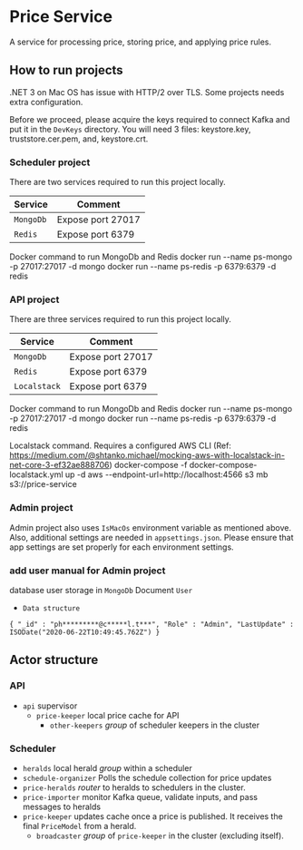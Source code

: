 # Price Service #

A service for processing price, storing price, and applying price rules.

## How to run projects ##

.NET 3 on Mac OS has issue with HTTP/2 over TLS. Some projects needs extra configuration.

Before we proceed, please acquire the keys required to connect Kafka and put it in the `DevKeys` directory.
You will need 3 files: keystore.key, truststore.cer.pem, and, keystore.crt.


### Scheduler project ###

There are two services required to run this project locally. 

| Service                        | Comment                              |
|--------------------------------|--------------------------------------|
| `MongoDb`                      | Expose port 27017                    |
| `Redis`                        | Expose port 6379                     |

Docker command to run MongoDb and Redis
    docker run --name ps-mongo -p 27017:27017 -d mongo
    docker run --name ps-redis -p 6379:6379 -d redis


### API project ###


There are three services required to run this project locally. 

| Service                        | Comment                              |
|--------------------------------|--------------------------------------|
| `MongoDb`                      | Expose port 27017                    |
| `Redis`                        | Expose port 6379                     |
| `Localstack`                   | Expose port 6379                     |

Docker command to run MongoDb and Redis
    docker run --name ps-mongo -p 27017:27017 -d mongo
    docker run --name ps-redis -p 6379:6379 -d redis

Localstack command. Requires a configured AWS CLI (Ref: https://medium.com/@shtanko.michael/mocking-aws-with-localstack-in-net-core-3-ef32ae888706)
    docker-compose -f docker-compose-localstack.yml up -d
    aws --endpoint-url=http://localhost:4566 s3 mb s3://price-service

### Admin project ###

Admin project also uses `IsMacOs` environment variable as mentioned above.  Also, additional settings are needed in `appsettings.json`.
Please ensure that app settings are set properly for each environment settings.

### add user manual for Admin project ###

database user storage in `MongoDb` Document `User`

* `Data structure`

`{
    "_id" : "ph*********@c*****l.t***",
    "Role" : "Admin",
    "LastUpdate" : ISODate("2020-06-22T10:49:45.762Z")
}`


## Actor structure ##

### API ###

* `api` supervisor
    * `price-keeper` local price cache for API
        * `other-keepers` *group* of scheduler keepers in the cluster

### Scheduler ###

* `heralds` local herald *group* within a scheduler
* `schedule-organizer` Polls the schedule collection for price updates
* `price-heralds` *router* to heralds to schedulers in the cluster.
* `price-importer` monitor Kafka queue, validate inputs, and pass messages to heralds
* `price-keeper` updates cache once a price is published. It receives the final `PriceModel` from a herald. 
    * `broadcaster` *group* of `price-keeper` in the cluster (excluding itself). 
